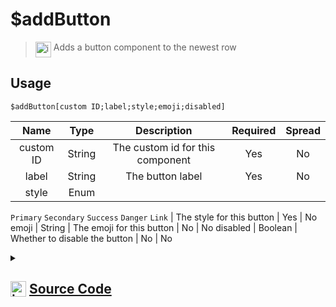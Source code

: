 # $addButton
> <img align="top" src="https://upload.wikimedia.org/wikipedia/commons/thumb/e/e4/Infobox_info_icon.svg/160px-Infobox_info_icon.svg.png?20150409153300" alt="image" width="25" height="auto"> Adds a button component to the newest row
## Usage
```
$addButton[custom ID;label;style;emoji;disabled]
```
| Name | Type | Description | Required | Spread
| :---: | :---: | :---: | :---: | :---: |
custom ID | String | The custom id for this component | Yes | No
label | String | The button label | Yes | No
style | Enum
`Primary`
`Secondary`
`Success`
`Danger`
`Link` | The style for this button | Yes | No
emoji | String | The emoji for this button | No | No
disabled | Boolean | Whether to disable the button | No | No
<details>
<summary>
    
## <img align="top" src="https://cdn4.iconfinder.com/data/icons/iconsimple-logotypes/512/github-512.png" alt="image" width="25" height="auto">  [Source Code](https://github.com/tryforge/ForgeScript-V2/blob/main/src/native/addButton.ts)
    
</summary>
    
```ts
import { ButtonBuilder, ButtonStyle } from "discord.js"
import { ArgType, NativeFunction, Return } from "../structures"

export default new NativeFunction({
    name: "$addButton",
    description: "Adds a button component to the newest row",
    unwrap: true,
    brackets: true,
    args: [
        {
            name: "custom ID",
            description: "The custom id for this component",
            rest: false,
            type: ArgType.String,
            required: true
        },
        {
            name: "label",
            description: "The button label",
            rest: false,
            type: ArgType.String,
            required: true
        },
        {
            name: "style",
            description: "The style for this button",
            enum: ButtonStyle,
            type: ArgType.Enum,
            required: true,
            rest: false
        },
        {
            name: "emoji",
            rest: false,
            type: ArgType.String,
            description: "The emoji for this button"
        },
        {
            name: "disabled",
            rest: false,
            type: ArgType.Boolean,
            description: "Whether to disable the button"
        }
    ],
    execute(ctx, [ id, label, style, emoji, disabled ]) {
        const btn = new ButtonBuilder()
            .setCustomId(id)
            .setDisabled(disabled ?? false)
            .setStyle(style)
            .setLabel(label)

        if (emoji) btn.setEmoji(emoji)

        ctx.container.components.at(-1)?.addComponents(btn)
        return Return.success()
    },
})
```
    
</details>
